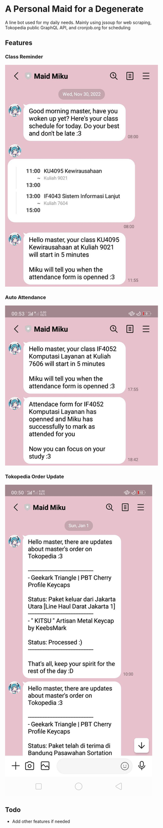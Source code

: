# A Personal Maid for a Degenerate
A line bot used for my daily needs. Mainly using jssoup for web scraping, Tokopedia public GraphQL API, and cronjob.org for scheduling


## Features

### Class Reminder

![Miku-Remind](./img/Miku-Remind.jpg)


### Auto Attendance

![Miku-Remind](./img/Miku-AutoAttendance.jpg)

### Tokopedia Order Update

![Miku-Remind](./img/Miku-TokpedUpdate.jpg)


## Todo
- Add other features if needed
